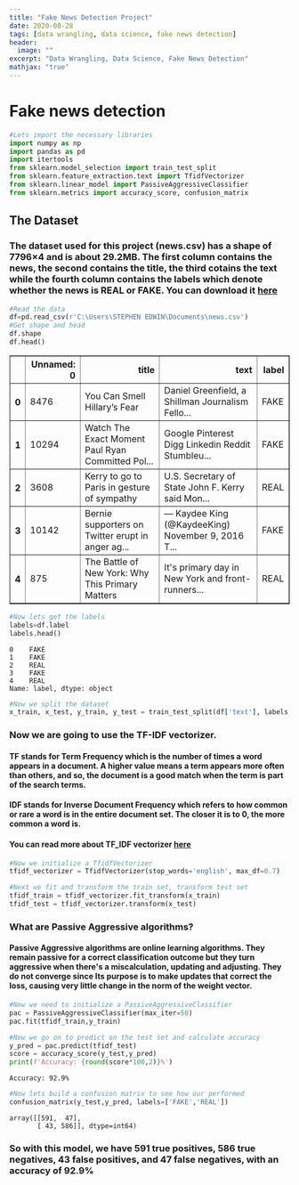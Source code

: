 ```yaml
---
title: "Fake News Detection Project"
date: 2020-08-28
tags: [data wrangling, data science, fake news detection]
header:
  image: ""
excerpt: "Data Wrangling, Data Science, Fake News Detection"
mathjax: "true"
---
```

# Fake news detection


```python
#Lets import the necessary libraries
import numpy as np
import pandas as pd
import itertools
from sklearn.model_selection import train_test_split
from sklearn.feature_extraction.text import TfidfVectorizer
from sklearn.linear_model import PassiveAggressiveClassifier
from sklearn.metrics import accuracy_score, confusion_matrix
```

## The Dataset
### The dataset used for this project (news.csv) has a shape of 7796×4 and is about 29.2MB. The first column contains the news, the second contains the title, the third cotains the text while the fourth column contains the labels which denote whether the news is REAL or FAKE. You can download it [here](https://drive.google.com/file/d/1er9NJTLUA3qnRuyhfzuN0XUsoIC4a-_q/view)


```python
#Read the data
df=pd.read_csv(r'C:\Users\STEPHEN EDWIN\Documents\news.csv')
#Get shape and head
df.shape
df.head()
```




<div>
<style scoped>
    .dataframe tbody tr th:only-of-type {
        vertical-align: middle;
    }

    .dataframe tbody tr th {
        vertical-align: top;
    }

    .dataframe thead th {
        text-align: right;
    }
</style>
<table border="1" class="dataframe">
  <thead>
    <tr style="text-align: right;">
      <th></th>
      <th>Unnamed: 0</th>
      <th>title</th>
      <th>text</th>
      <th>label</th>
    </tr>
  </thead>
  <tbody>
    <tr>
      <th>0</th>
      <td>8476</td>
      <td>You Can Smell Hillary’s Fear</td>
      <td>Daniel Greenfield, a Shillman Journalism Fello...</td>
      <td>FAKE</td>
    </tr>
    <tr>
      <th>1</th>
      <td>10294</td>
      <td>Watch The Exact Moment Paul Ryan Committed Pol...</td>
      <td>Google Pinterest Digg Linkedin Reddit Stumbleu...</td>
      <td>FAKE</td>
    </tr>
    <tr>
      <th>2</th>
      <td>3608</td>
      <td>Kerry to go to Paris in gesture of sympathy</td>
      <td>U.S. Secretary of State John F. Kerry said Mon...</td>
      <td>REAL</td>
    </tr>
    <tr>
      <th>3</th>
      <td>10142</td>
      <td>Bernie supporters on Twitter erupt in anger ag...</td>
      <td>— Kaydee King (@KaydeeKing) November 9, 2016 T...</td>
      <td>FAKE</td>
    </tr>
    <tr>
      <th>4</th>
      <td>875</td>
      <td>The Battle of New York: Why This Primary Matters</td>
      <td>It's primary day in New York and front-runners...</td>
      <td>REAL</td>
    </tr>
  </tbody>
</table>
</div>




```python
#Now lets get the labels
labels=df.label
labels.head()
```




    0    FAKE
    1    FAKE
    2    REAL
    3    FAKE
    4    REAL
    Name: label, dtype: object




```python
#Now we split the dataset
x_train, x_test, y_train, y_test = train_test_split(df['text'], labels, test_size=0.2, random_state=7)
```

### Now we are going to use the TF-IDF vectorizer.
#### TF stands for Term Frequency which is the number of times a word appears in a document. A higher value means a term appears more often than others, and so, the document is a good match when the term is part of the search terms.
#### IDF stands for Inverse Document Frequency which refers to how common or rare a word is in the entire document set. The closer it is to 0, the more common a word is.
#### You can read more about TF_IDF vectorizer [here](https://monkeylearn.com/blog/what-is-tf-idf/)


```python
#Now we initialize a TfidfVectorizer
tfidf_vectorizer = TfidfVectorizer(stop_words='english', max_df=0.7)

#Next we fit and transform the train set, transform test set
tfidf_train = tfidf_vectorizer.fit_transform(x_train)
tfidf_test = tfidf_vectorizer.transform(x_test)
```

### What are Passive Aggressive algorithms?
#### Passive Aggressive algorithms are online learning algorithms. They remain passive for a correct classification outcome but they turn aggressive when there's a miscalculation, updating and adjusting. They do not converge since Its purpose is to make updates that correct the loss, causing very little change in the norm of the weight vector.


```python
#Now we need to initialize a PassiveAggressiveClassifier
pac = PassiveAggressiveClassifier(max_iter=50)
pac.fit(tfidf_train,y_train)

#Now we go on to predict on the test set and calculate accuracy
y_pred = pac.predict(tfidf_test)
score = accuracy_score(y_test,y_pred)
print(f'Accuracy: {round(score*100,2)}%')
```

    Accuracy: 92.9%



```python
#Now lets build a confusion matrix to see how our performed
confusion_matrix(y_test,y_pred, labels=['FAKE','REAL'])
```




    array([[591,  47],
           [ 43, 586]], dtype=int64)



### So with this model, we have 591 true positives, 586 true negatives, 43 false positives, and 47 false negatives, with an accuracy of 92.9% ###

